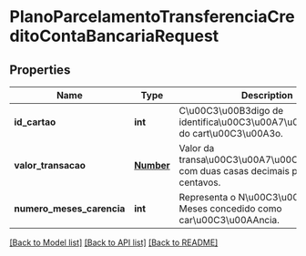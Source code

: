 # PlanoParcelamentoTransferenciaCreditoContaBancariaRequest

## Properties
Name | Type | Description | Notes
------------ | ------------- | ------------- | -------------
**id_cartao** | **int** | C\u00C3\u00B3digo de identifica\u00C3\u00A7\u00C3\u00A3o do cart\u00C3\u00A3o. | 
**valor_transacao** | [**Number**](Number.md) | Valor da transa\u00C3\u00A7\u00C3\u00A3o com duas casas decimais para os centavos. | 
**numero_meses_carencia** | **int** | Representa o N\u00C3\u00BAmero de Meses concedido como car\u00C3\u00AAncia. | 

[[Back to Model list]](../README.md#documentation-for-models) [[Back to API list]](../README.md#documentation-for-api-endpoints) [[Back to README]](../README.md)


